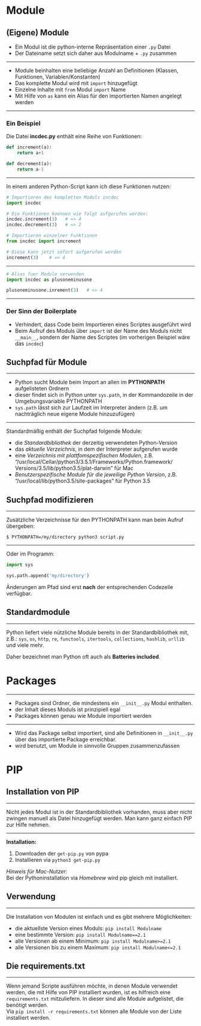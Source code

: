 # Module

## (Eigene) Module


-   Ein Modul ist die python-interne Repräsentation einer `.py` Datei
-   Der Dateiname setzt sich daher aus Modulname + `.py` zusammen

---

-   Module beinhalten eine beliebige Anzahl an Definitionen (Klassen,
    Funktionen, Variablen/Konstanten)
-   Das komplette Modul wird mit `import` hinzugefügt
-   Einzelne Inhalte mit `from` Modul `import` Name
-   Mit Hilfe von `as` kann ein Alias für den importierten Namen
    angelegt werden

---

### Ein Beispiel

Die Datei **incdec.py** enthält eine Reihe von
Funktionen:

```python
def increment(a):
    return a+1

def decrement(a):
    return a-1
```

---

In einem anderen Python-Script kann ich diese
Funktionen nutzen:

```python
# Importieren des kompletten Moduls incdec
import incdec

# Die Funktionen koennen wie folgt aufgerufen werden:
incdec.increment(3)   # => 4
incdec.decrement(3)   # => 2

# Importieren einzelner Funktionen
from incdec import increment

# Diese kann jetzt sofort aufgerufen werden
increment(3)    # => 4
```

---

```python
# Alias fuer Module verwenden
import incdec as plusoneminusone

plusoneminusone.inrement(3)   # => 4
```

---

### Der Sinn der Boilerplate

-   Verhindert, dass Code beim Importieren eines Scriptes ausgeführt
    wird
-   Beim Aufruf des Moduls über `import` ist der Name des Moduls nicht
    `__main__`, sondern der Name des Scriptes (im vorherigen Beispiel
    wäre das `incdec`)

## Suchpfad für Module

---

-   Python sucht Module beim Import an allen im **PYTHONPATH**
    aufgelisteten Ordnern
-   dieser findet sich in Python unter `sys.path`, in der Kommandozeile
    in der Umgebungsvariable PYTHONPATH
-   `sys.path` lässt sich zur Laufzeit im Interpreter ändern (z.B. um
    nachträglich neue eigene Module hinzuzufügen)

---

Standardmäßig enthält der Suchpfad
folgende Module:

-   die *Standardbibliothek* der derzeitig verwendeten Python-Version
-   das *aktuelle Verzeichnis*, in dem der Interpreter aufgerufen wurde
-   eine *Verzeichnis mit plattfomspezifischen Modulen*, z.B.
    “/usr/local/Cellar/python3/3.5.1/Frameworks/Python.framework/
    Versions/3.5/lib/python3.5/plat-darwin” für Mac
-   *Benutzerspezifische Module für die jeweilige Python Version*, z.B.
    “/usr/local/lib/python3.5/site-packages” für Python 3.5

## Suchpfad modifizieren

---

Zusätzliche Verzeichnisse für den
PYTHONPATH kann man beim Aufruf übergeben:

  `$ PYTHONPATH=/my/directory python3 script.py`

---

Oder im Programm:

```python
import sys

sys.path.append('my/directory')
```

Änderungen am Pfad sind erst **nach** der
entsprechenden Codezeile verfügbar.

## Standardmodule

---

Python liefert viele nützliche Module
bereits in der Standardbibliothek mit, z.B.: `sys`, `os`, `http`, `re`,
`functools`, `itertools`, `collections`, `hashlib`, `urllib` und viele
mehr.

Daher bezeichnet man Python oft auch als **Batteries included**.

# Packages

---

-   Packages sind Ordner, die mindestens ein `__init__.py`
    Modul enthalten.
-   der Inhalt dieses Moduls ist prinzipiell egal
-   Packages können genau wie Module importiert werden

---

-   Wird das Package selbst importiert, sind alle Definitionen in
    `__init__.py` über das importierte Package erreichbar.
-   wird benutzt, um Module in sinnvolle Gruppen zusammenzufassen

# PIP



## Installation von PIP

---

Nicht jedes Modul ist in der Standardbibliothek vorhanden,
muss aber nicht zwingen manuell als Datei hinzugefügt werden.
Man kann ganz einfach PIP zur Hilfe nehmen.

---

**Installation:**

1.  Downloaden der `get-pip.py` von pypa
2.  Installieren via `python3 get-pip.py`


*Hinweis für Mac-Nutzer:*  
Bei der Pythoninstallation via *Homebrew* wird pip gleich mit
installiert.

## Verwendung

---

Die Installation von Modulen ist einfach und es
gibt mehrere Möglichkeiten:

-   die aktuellste Version eines Moduls:
    `pip install Modulname`
-   eine bestimmte Version:
    `pip install Modulname==2.1`
-   alle Versionen ab einem Minimum:
    `pip install Modulname>=2.1`
-   alle Versionen bis zu einem Maximum:
    `pip install Modulname<=2.1`

## Die requirements.txt

---

Wenn jemand Scripte ausführen möchte, in denen Module verwendet werden,
die mit Hilfe von PIP installiert wurden, ist es hilfreich eine
`requirements.txt` mitzuliefern. In dieser sind alle Module aufgelistet,
die benötigt werden.  
Via `pip install -r requirements.txt` können alle
Module von der Liste installiert werden.

